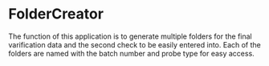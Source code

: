 # FolderCreator

The function of this application is to generate multiple folders for the final varification data and the second check
to be easily entered into. Each of the folders are named with the batch number and probe type for easy access.


